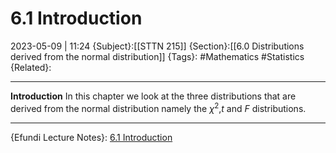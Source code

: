 # 6.1 Introduction
2023-05-09 | 11:24
{Subject}:[[STTN 215]]
{Section}:[[6.0 Distributions derived from the normal distribution]]
{Tags}: #Mathematics #Statistics 
{Related}:

--- 
**Introduction**
In this chapter we look at the three distributions that are derived from the normal distribution namely the $\chi^2$,$t$ and $F$ distributions.

--- 
{Efundi Lecture Notes}: [6.1 Introduction](https://efundi.nwu.ac.za/access/content/group/abd2a584-0a55-418c-9973-de94cd06741e/Slides/STTN215_Chapter6_Distributions_derived_from_the_Normal_distribution.pdf)